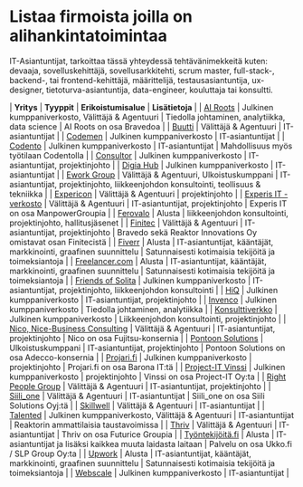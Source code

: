 # Listaa firmoista joilla on alihankintatoimintaa

IT-Asiantuntijat, tarkoittaa tässä yhteydessä tehtävänimekkeitä kuten: devaaja, sovelluskehittäjä, sovellusarkkitehti, scrum master, full-stack-, backend-, tai frontend-kehittäjä, määrittelijä, testausasiantuntija, ux-designer, tietoturva-asiantuntija, data-engineer, kouluttaja tai konsultti.

| **Yritys** | **Tyyppit** | **Erikoistumisalue** | **Lisätietoja** |
| [AI Roots](https://www.rootsof.ai/) | Julkinen kumppaniverkosto, Välittäjä & Agentuuri | Tiedolla johtaminen, analytiikka, data science | AI Roots on osa Bravedoa |
| [Buutti](https://buutticonsulting.com/buutti-job-hotline/) | Välittäjä & Agentuuri | IT-asiantuntijat |
| [Codemen](https://www.codemen.fi/verkosto/) | Julkinen kumppaniverkosto | IT-asiantuntijat |
| [Codento](https://codento.fi/meista-codento/kumppanit/) | Julkinen kumppaniverkosto | IT-asiantuntijat | Mahdollisuus myös työtilaan Codentolla |
| [Consultor](https://www.consultor.fi) | Julkinen kumppaniverkosto | IT-asiantuntijat, projektinjohto |
| [Digia Hub](https://resources.digia.com/digia-hub) | Julkinen kumppaniverkosto | IT-asiantuntijat |
| [Ework Group](https://www.eworkgroup.com) | Välittäjä & Agentuuri, Ulkoistuskumppani | IT-asiantuntijat, projektinjohto, liikkeenjohdon konsultointi, teollisuus & tekniikka |
| [Expericon](http://expericon.fi/) | Välittäjä & Agentuuri | projektinjohto |
| [Experis IT - verkosto](https://www.experis.fi/tyonhakijat/liity-verkostoomme/experis-it-verkosto) | Välittäjä & Agentuuri | IT-asiantuntijat, projektinjohto | Experis IT on osa ManpowerGroupia |
| [Ferovalo](https://www.ferovalo.com) | Alusta | liikkeenjohdon konsultointi, projektinjohto, hallitusjäsenet |
| [Finitec](https://www.finitec.fi) | Välittäjä & Agentuuri | IT-asiantuntijat, projektinjohto | Bravedo sekä Reaktor Innovations Oy omistavat osan Finitecistä |
| [Fiverr](https://www.fiverr.com) | Alusta | IT-asiantuntijat, kääntäjät, markkinointi, graafinen suunnittelu | Satunnaisesti kotimaisia tekijöitä ja toimeksiantoja |
| [Freelancer.com](https://www.freelancer.com/) | Alusta | IT-asiantuntijat, kääntäjät, markkinointi, graafinen suunnittelu | Satunnaisesti kotimaisia tekijöitä ja toimeksiantoja |
| [Friends of Solita](https://www.solita.fi/friends-of-solita/) | Julkinen kumppaniverkosto | IT-asiantuntijat, projektinjohto, liikkeenjohdon konsultointi |
| [HiQ](https://hiq.fi/alihankintakumppanuudet/freelancer) | Julkinen kumppaniverkosto | IT-asiantuntijat, projektinjohto |
| [Invenco](https://www.invenco.fi/kumppaniverkosto/) | Julkinen kumppaniverkosto | Tiedolla johtaminen, analytiikka |
| [Konsulttiverkko](https://konsulttiverkko.fi/) | Julkinen kumppaniverkosto | Liikkeenjohdon konsultointi, projektinjohto |
| [Nico, Nice-Business Consulting](https://www.nico.fi/loyda-it-toimeksianto) | Välittäjä & Agentuuri | IT-asiantuntijat, projektinjohto | Nico on osa Fujitsu-konsernia |
| [Pontoon Solutions](https://www.pontoonsolutions.com) | Ulkoistuskumppani | IT-asiantuntijat, projektinjohto | Pontoon Solutions on osa Adecco-konsernia |
| [Projari.fi](https://www.projari.fi) | Julkinen kumppaniverkosto | projektinjohto | Projari.fi on osa Barona IT:tä |
| [Project-IT Vinssi](https://www.projektivinssi.fi/liity-vinssiin/) | Julkinen kumppaniverkosto | projektinjohto | Vinssi on osa Project-IT Oy:ta |
| [Right People Group](https://rightpeoplegroup.com/fi/) | Välittäjä & Agentuuri | IT-asiantuntijat, projektinjohto |
| [Siili_one](https://campaign.siili.com/one) | Välittäjä & Agentuuri | IT-asiantuntijat | Siili_one on osa Siili Solutions Oyj:tä |
| [Skillwell](https://www.skillwell.fi/it-osaajille) | Välittäjä & Agentuuri | IT-asiantuntijat |
| [Talented](https://talented.fi/fi/) | Julkinen kumppaniverkosto, Välittäjä & Agentuuri | IT-asiantuntijat | Reaktorin ammattilaisia taustavoimissa |
| [Thriv](https://www.thriv.dev) | Välittäjä & Agentuuri | IT-asiantuntijat | Thriv on osa Futurice Groupia |
| [Työntekijöitä.fi](https://www.tyontekijoita.fi/) | Alusta | IT-asiantuntijat ja lisäksi kaikkea muuta laidasta laitaan | Palvelu on osa Ukko.fi / SLP Group Oy:ta |
| [Upwork](https://www.upwork.com) | Alusta | IT-asiantuntijat, kääntäjät, markkinointi, graafinen suunnittelu | Satunnaisesti kotimaisia tekijöitä ja toimeksiantoja |
| [Webscale](https://webscale.fi/rekry/yhteistyokumppaniksi/) | Julkinen kumppaniverkosto | IT-asiantuntijat |

